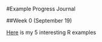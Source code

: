 #Example Progress Journal

##Week 0 (September 19)

[Here](/master/hmw1-markdown.html) is my 5 interesting R examples
